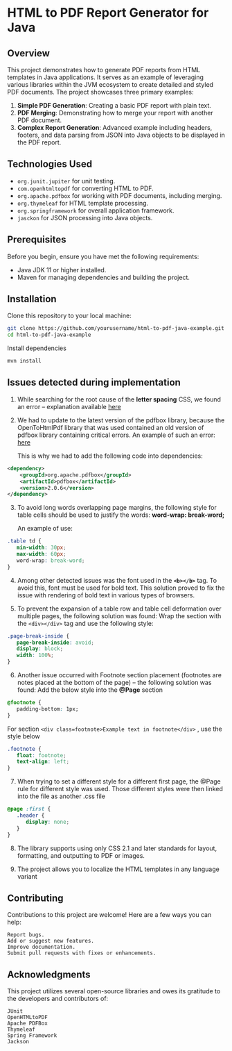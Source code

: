 # HTML to PDF Report Generator for Java

## Overview

This project demonstrates how to generate PDF reports from HTML templates in Java applications. It serves as an example of leveraging various libraries within the JVM ecosystem to create detailed and styled PDF documents. The project showcases three primary examples:

1. **Simple PDF Generation**: Creating a basic PDF report with plain text.
2. **PDF Merging**: Demonstrating how to merge your report with another PDF document.
3. **Complex Report Generation**: Advanced example including headers, footers, and data parsing from JSON into Java objects to be displayed in the PDF report.

## Technologies Used

- `org.junit.jupiter` for unit testing.
- `com.openhtmltopdf` for converting HTML to PDF.
- `org.apache.pdfbox` for working with PDF documents, including merging.
- `org.thymeleaf` for HTML template processing.
- `org.springframework` for overall application framework.
- `jasckon` for JSON processing into Java objects.

## Prerequisites

Before you begin, ensure you have met the following requirements:

- Java JDK 11 or higher installed.
- Maven for managing dependencies and building the project.

## Installation

Clone this repository to your local machine:

```sh
git clone https://github.com/yourusername/html-to-pdf-java-example.git
cd html-to-pdf-java-example
```
Install dependencies
```sh
mvn install
```

## Issues detected during implementation
1. While searching for the root cause of the **letter spacing** CSS, we found an error – explanation available [here](https://github.com/danfickle/openhtmltopdf/issues/228#issuecomment-408588612)
2. We had to update to the latest version of the pdfbox library, because the OpenToHtmlPdf library that was used contained an old version of pdfbox library containing critical errors. An example of such an error:
   [here](https://github.com/danfickle/openhtmltopdf/issues/228#issuecomment-408588612)

    This is why we had to add the following code into dependencies:
```xml
<dependency>
    <groupId>org.apache.pdfbox</groupId>
    <artifactId>pdfbox</artifactId>
    <version>2.0.6</version>
</dependency>
```
3. To avoid long words overlapping page margins, the following style for table cells should be used to justify the words: **word-wrap: break-word;**
  
   An example of use:
```css
.table td {
   min-width: 30px;
   max-width: 60px;
   word-wrap: break-word;
}
```   
4. Among other detected issues was the font used in the **```<b></b>```**  tag. To avoid this, font must be used for bold text. This solution proved to fix the issue with rendering of bold text in various types of browsers.

5. To prevent the expansion of a table row and table cell deformation over multiple pages, the following solution was found:
   Wrap the section with the ```<div></div>``` tag and use the following style:
```css
.page-break-inside {
   page-break-inside: avoid;
   display: block;
   width: 100%;
}
``` 
6. Another issue occurred with Footnote section placement (footnotes are notes placed at the bottom of the page) – the following solution was found:
   Add the below style into the **@Page** section
```css
@footnote {
   padding-bottom: 1px;
}
```
   For section ```<div class=footnote>Example text in footnote</div>``` , use the style below
```css
.footnote {
   float: footnote;
   text-align: left;
}
``` 
7. When trying to set a different style for a different first page, the @Page rule for different style was used. Those different styles were then linked into the file as another .css file
```css
@page :first {
   .header {
      display: none;
   }
} 
``` 
8. The library supports using only CSS 2.1 and later standards for layout, formatting, and outputting to PDF or images.

9. The project allows you to localize the HTML templates in any language variant
   

## Contributing
Contributions to this project are welcome! Here are a few ways you can help:

    Report bugs.
    Add or suggest new features.
    Improve documentation.
    Submit pull requests with fixes or enhancements.

## Acknowledgments
This project utilizes several open-source libraries and owes its gratitude to the developers and contributors of:

    JUnit
    OpenHTMLtoPDF
    Apache PDFBox
    Thymeleaf
    Spring Framework
    Jackson